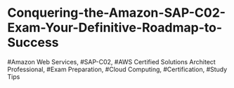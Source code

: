 # Conquering-the-Amazon-SAP-C02-Exam-Your-Definitive-Roadmap-to-Success
#Amazon Web Services, #SAP-C02, #AWS Certified Solutions Architect Professional, #Exam Preparation, #Cloud Computing, #Certification, #Study Tips

